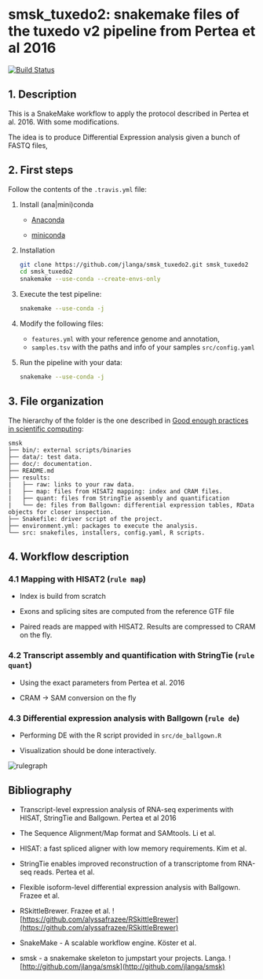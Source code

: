 # smsk_tuxedo2: snakemake files of the tuxedo v2 pipeline from Pertea et al 2016

[![Build Status](https://travis-ci.org/jlanga/smsk_tuxedo2.svg?branch=master)](https://travis-ci.org/jlanga/smsk_tuxedo2)

## 1. Description

This is a SnakeMake workflow to apply the protocol described in Pertea et al. 2016. With some
modifications.

The idea is to produce Differential Expression analysis given a bunch of FASTQ files,

## 2. First steps

Follow the contents of the `.travis.yml` file:

1. Install (ana|mini)conda

    - [Anaconda](https://www.continuum.io/downloads)

    - [miniconda](http://conda.pydata.org/miniconda.html)

2. Installation

    ```sh
    git clone https://github.com/jlanga/smsk_tuxedo2.git smsk_tuxedo2
    cd smsk_tuxedo2
    snakemake --use-conda --create-envs-only
    ```

3. Execute the test pipeline:

    ```sh
    snakemake --use-conda -j
    ```

4. Modify the following files:
    - `features.yml` with your reference genome and annotation,
    - `samples.tsv` with the paths and info of your samples `src/config.yaml`

5. Run the pipeline with your data:

    ```sh
    snakemake --use-conda -j
    ```

## 3. File organization

The hierarchy of the folder is the one described in [Good enough practices in scientific computing](https://swcarpentry.github.io/good-enough-practices-in-scientific-computing/):

```none
smsk
├── bin/: external scripts/binaries
├── data/: test data.
├── doc/: documentation.
├── README.md
├── results:
|   ├── raw: links to your raw data.
|   ├── map: files from HISAT2 mapping: index and CRAM files.
|   ├── quant: files from StringTie assembly and quantification
|   └── de: files from Ballgown: differential expression tables, RData objects for closer inspection.
├── Snakefile: driver script of the project.
├── environment.yml: packages to execute the analysis.
└── src: snakefiles, installers, config.yaml, R scripts.
```

## 4. Workflow description

### 4.1 Mapping with HISAT2 (`rule map`)

- Index is build from scratch

- Exons and splicing sites are computed from the reference GTF file

- Paired reads are mapped with HISAT2. Results are compressed to CRAM on the fly.

### 4.2 Transcript assembly and quantification with StringTie (`rule quant`)

- Using the exact parameters from Pertea et al. 2016

- CRAM -> SAM conversion on the fly

### 4.3 Differential expression analysis with Ballgown (`rule de`)

- Performing DE with the R script provided in `src/de_ballgown.R`

- Visualization should be done interactively.

![rulegraph](https://raw.github.com/jlanga/smsk_tuxedo2/master/rulegraph.svg?sanitize=true)

## Bibliography

- Transcript-level expression analysis of RNA-seq experiments with HISAT, StringTie and Ballgown. Pertea et al 2016

- The Sequence Alignment/Map format and SAMtools. Li et al.

- HISAT: a fast spliced aligner with low memory requirements. Kim et al.

- StringTie enables improved reconstruction of a transcriptome from RNA-seq reads. Pertea et al.

- Flexible isoform-level differential expression analysis with Ballgown. Frazee et al.

- RSkittleBrewer. Frazee et al. ![https://github.com/alyssafrazee/RSkittleBrewer](https://github.com/alyssafrazee/RSkittleBrewer)

- SnakeMake - A scalable workflow engine. Köster et al.

- smsk - a snakemake skeleton to jumpstart your projects. Langa. ![http://github.com/jlanga/smsk](http://github.com/jlanga/smsk)
